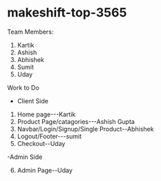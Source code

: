 # makeshift-top-3565

Team Members:

1. Kartik
2. Ashish
3. Abhishek
4. Sumit
5. Uday

Work to Do

- Client Side

1. Home page---Kartik
2. Product Page/catagories---Ashish Gupta
3. Navbar/Login/Signup/Single Product--Abhishek
4. Logout/Footer---sumit
5. Checkout--Uday

-Admin Side

6. Admin Page--Uday

